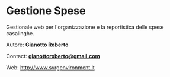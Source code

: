 # Gestione Spese

Gestionale web per l'organizzazione e la reportistica delle spese casalinghe.

Autore: **Gianotto Roberto**

Contact: **gianottoroberto@gmail.com**

Web: http://www.svrgenvironment.it

